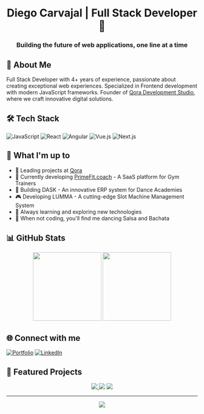 <div align="center">
  <h1>Diego Carvajal | Full Stack Developer 👋</h1>
  <h3>Building the future of web applications, one line at a time</h3>
</div>

## 💫 About Me
Full Stack Developer with 4+ years of experience, passionate about creating exceptional web experiences. Specialized in Frontend development with modern JavaScript frameworks. Founder of [Qora Development Studio](https://qora.dev), where we craft innovative digital solutions.

## 🛠️ Tech Stack
![JavaScript](https://img.shields.io/badge/-JavaScript-F7DF1E?style=flat-square&logo=javascript&logoColor=black)
![React](https://img.shields.io/badge/-React-61DAFB?style=flat-square&logo=react&logoColor=black)
![Angular](https://img.shields.io/badge/-Angular-DD0031?style=flat-square&logo=angular&logoColor=white)
![Vue.js](https://img.shields.io/badge/-Vue.js-4FC08D?style=flat-square&logo=vue.js&logoColor=white)
![Next.js](https://img.shields.io/badge/-Next.js-000000?style=flat-square&logo=next.js&logoColor=white)

## 🚀 What I'm up to
- 💼 Leading projects at [Qora](https://qora.dev)
- 🎯 Currently developing [PrimeFit.coach](https://www.primefit.coach/login) - A SaaS platform for Gym Trainers
- 💃 Building DASK - An innovative ERP system for Dance Academies
- 🎮 Developing LUMMA - A cutting-edge Slot Machine Management System
- 🌱 Always learning and exploring new technologies
- 💃 When not coding, you'll find me dancing Salsa and Bachata

## 📊 GitHub Stats
<div align="center">
  <img height="180em" src="https://github-readme-stats.vercel.app/api?username=Diegocarque12&show_icons=true&theme=radical"/>
  <img height="180em" src="https://github-readme-stats.vercel.app/api/top-langs/?username=Diegocarque12&layout=compact&theme=radical"/>
</div>

## 🌐 Connect with me
[![Portfolio](https://img.shields.io/badge/Portfolio-dcarvajal.me-blue?style=flat-square&logo=google-chrome)](https://dcarvajal.me/)
[![LinkedIn](https://img.shields.io/badge/LinkedIn-Connect-blue?style=flat-square&logo=linkedin)](https://www.linkedin.com/in/luis-diego-carvajal)

## 🎯 Featured Projects
<div align="center">
  <a href="https://www.primefit.coach/login">
    <img src="https://img.shields.io/badge/PrimeFit.coach-Live%20Project-success?style=for-the-badge&logo=react"/>
  </a>
  <img src="https://img.shields.io/badge/DASK-In%20Development-orange?style=for-the-badge&logo=react"/>
  <img src="https://img.shields.io/badge/LUMMA-In%20Development-orange?style=for-the-badge&logo=react"/>
</div>

---
<div align="center">
  <img src="https://komarev.com/ghpvc/?username=Diegocarque12&color=blueviolet&style=flat-square"/>
</div>
